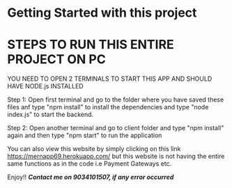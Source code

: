 # Getting Started with this project

# STEPS TO RUN THIS ENTIRE PROJECT ON PC

YOU NEED TO OPEN 2 TERMINALS TO START THIS APP AND SHOULD HAVE NODE.js INSTALLED

Step 1: Open first terminal and go to the folder where you have saved these files anf type "npm install" to install the dependencies and type "node index.js" to start the backend.

Step 2: Open another terminal and go to client folder and type "npm install" again and then type "npm start" to run the application


You can also view this website by simply clicking on this link https://mernapp69.herokuapp.com/ but this website is not having the entire same functions as in the code i.e Payment Gateways etc.


Enjoy!!
**_Contact me on 9034101507, if any error occurred_**
